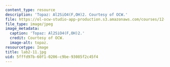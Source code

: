 ```yaml
---
content_type: resource
description: 'Topaz: Al2SiO4(F,OH)2. Courtesy of OCW.'
file: https://ol-ocw-studio-app-production.s3.amazonaws.com/courses/12-108-structure-of-earth-materials-fall-2004/5fffd97b60f10206c9be93085f2c45f4_lab2-11.jpg
file_type: image/jpeg
image_metadata:
  caption: 'Topaz: Al2SiO4(F,OH)2.'
  credit: Courtesy of OCW.
  image-alt: topaz.
resourcetype: Image
title: lab2-11.jpg
uid: 5fffd97b-60f1-0206-c9be-93085f2c45f4
---
```

